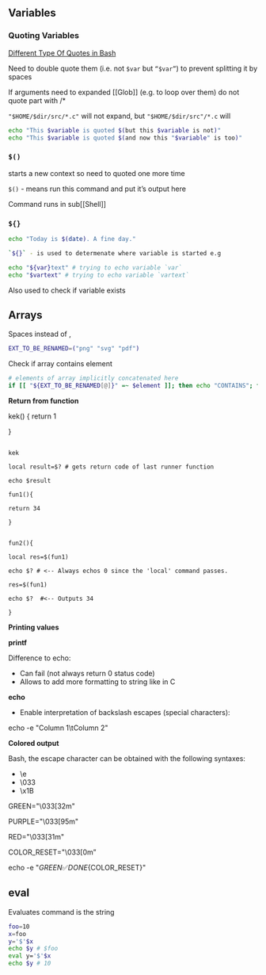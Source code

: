 ## **Variables**

### Quoting Variables

[Different Type Of Quotes in Bash](Different%20Type%20Of%20Quotes%20in%20Bash.md)

Need to double quote them (i.e. not `$var` but `“$var”`) to prevent splitting it by spaces

If arguments need to expanded [[Glob]]  (e.g. to loop over them) do not quote part with /*

`"$HOME/$dir/src/*.c"` will not expand, but `"$HOME/$dir/src"/*.c` will

```bash
echo "This $variable is quoted $(but this $variable is not)"
echo "This $variable is quoted $(and now this "$variable" is too)"
```

### `$()`

starts a new context so need to quoted one more time

`$()` - means run this command and put it’s output here

Command runs in sub[[Shell]] 

### `${}`

```bash
echo "Today is $(date). A fine day." 

`${}` - is used to determenate where variable is started e.g

echo "${var}text" # trying to echo variable `var`
echo "$vartext" # trying to echo variable `vartext`
```

Also used to check if variable exists

## Arrays

Spaces instead of , 

```bash
EXT_TO_BE_RENAMED=("png" "svg" "pdf")
```

Check if array contains element

```bash
# elements of array implicitly concatenated here
if [[ "${EXT_TO_BE_RENAMED[@]}" =~ $element ]]; then echo "CONTAINS"; fi
```

**Return from function**

kek() {	return 1

}

```

kek

local result=$? # gets return code of last runner function

echo $result

fun1(){

return 34

}

```

```

fun2(){

local res=$(fun1)

echo $? # <-- Always echos 0 since the 'local' command passes.

res=$(fun1)

echo $?  #<-- Outputs 34

}

```

**Printing values**

**printf**

Difference to echo:

- Can fail (not always return 0 status code)
- Allows to add more formatting to string like in C

**echo**

- Enable interpretation of backslash escapes (special characters):

echo -e "Column 1\tColumn 2"

**Colored output**

Bash, the escape character can be obtained with the following syntaxes:

- \e
- \033
- \x1B

GREEN="\033[32m"

PURPLE="\033[95m"

RED="\033[31m"

COLOR_RESET="\033[0m”

echo -e "${GREEN}✅ DONE${COLOR_RESET}"

## eval

Evaluates command is the string 

```bash
foo=10 
x=foo
y='$'$x
echo $y # $foo
eval y='$'$x
echo $y # 10
```